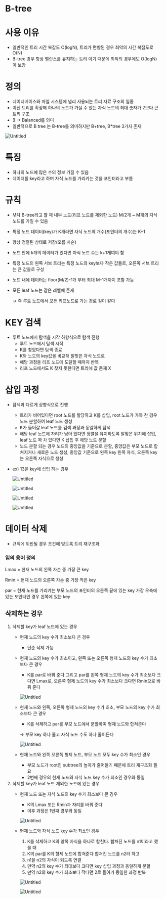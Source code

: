 # B-tree

# 사용 이유

- 일반적인 트리 시간 복잡도 O(logN), 트리가 편향된 경우 최악의 시간 복잡도로 O(N)
- B-tree 경우 항상 밸런스를 유지하는 트리 이기 때문에 최악의 경우에도 O(logN)이 보장

# 정의

- 데이터베이스와 파일 시스템에 널리 사용되는 트리 자료 구조의 일종
- 이진 트리를 확장해 하나의 노드가 가질 수 있는 자식 노드의 최대 숫자가 2보다 큰 트리 구조
- B → Balanced를 의미
- 일반적으로 B tree 는 B-tree를 의미하지만 B+tree, B*tree 3가지 존재

![Untitled](/resources/B-tree/b-tree10.png)

# 특징

- 하나의 노드에 많은 수의 정보 가질 수 있음
- 데이터를 key라고 하며 자식 노드를 가리키는 것을 포인터라고 부름

# 규칙

- M차 B-tree라고 할 때 내부 노드(리프 노드를 제외한 노드) M/2개 ~ M개의 자식 노드를 가질 수 있음
- 특정 노드 데이터(key)가 K개라면 자식 노드의 개수(포인터의 개수)는 K+1
- 항상 정렬된 상태로 저장(오름 차순)
- 노드 안에 k개의 데이터가 있다면 자식 노드 수는 k+1개여야 함
- 특정 노드의 왼쪽 서브 트리는 특정 노드의 key보다 작은 값들로, 오른쪽 서브 트리는 큰 값들로 구성
- 노드 내에 데이터는 floor(M/2)-1개 부터 최대 M-1개까지 포함 가능
- 모든 leaf 노드는 같은 레벨에 존재
    
    → 즉 루트 노드에서 모든 리프노드로 가는 경로 길이 같다
    

# KEY 검색

- 루트 노드에서 탐색을 시작 하향식으로 탐색 진행
    - 루트 노드에서 탐색 시작
    - K를 찾았다면 탐색 종료
    - K와 노드의 key값을 비교해 알맞은 자식 노드로
    - 해당 과정을 리프 노드에 도달할 때까지 반복
    - 리프 노드에서도 K 찾지 못한다면 트리에 값 존재 X

# 삽입 과정

- 탐색과 다르게 상향식으로 진행
    - 트리가 비어있다면 root 노드를 할당하고 K를 삽입, root 노드가 가득 찬 경우 노드 분할하여 leaf 노드 생성
    - K가 들어갈 leaf 노드를 검색 과정과 동일하게 탐색
    - 해당 leaf 노드에 자리가 남아 있다면 정렬을 유지하도록 알맞은 위치에 삽입, leaf 노드 꽉 차 있다면 K 삽입 후 해당 노드 분할
    - 노드 분할 되는 경우 노드의 중앙값을 기준으로 분할, 중앙값은 부모 노드로 합쳐지거나 새로운 노드 생성, 중앙값 기준으로 왼쪽 key 왼쪽 자식, 오른쪽 key는 오른쪽 자식으로 생성
- ex) 13을 key에 삽입 하는 경우
    
    ![Untitled](/resources/B-tree/b-tree1.png)
    
    ![Untitled](/resources/B-tree/b-tree2.png)
    
    ![Untitled](/resources/B-tree/b-tree3.png)
    
    ![Untitled](/resources/B-tree/b-tree4.png)
    

# 데이터 삭제

- 규칙에 위반될 경우 조건에 맞도록 트리 재구조화

### 임의 용어 정의

Lmax = 현재 노드의 왼쪽 자손 중 가장 큰 key

Rmin = 현재 노드의 오른쪽 자손 중 가장 작은 key

par = 현재 노드를 가리키는 부모 노드의 포인터의 오른쪽 끝에 있는 key 가장 우측에 있는  포인터인 경우 왼쪽에 있는 key 

## 삭제하는 경우

1. 삭제할 key가 leaf 노드에 있는 경우
    - 현재 노드의 key 수가 최소보다 큰 경우
        - 단순 삭제 가능
    - 현재 노드의 key 수가 최소이고, 왼쪽 또는 오른쪽 형제 노드의 key 수가 최소보다 큰 경우
        - K를 par로 바꿔 준다 그리고 par를 왼쪽 형제 노드의 key 수가 최소보다 크다면 Lmax로, 오른쪽 형제 노드의 key 수가 최소보다 크다면 Rmin으로 바꿔 준다
        
        ![Untitled](/resources/B-tree/b-tree5.png)
        
    - 현재 노드와 왼쪽, 오른쪽 형제 노드의 key 수가 최소, 부모 노드의 key 수가 최소보다 큰 경우
        - K를 삭제하고 par를 부모 노드에서 분할하여 형제 노드와 합쳐준다
        
        → 부모 key 하나 줄고 자식 노드 수도 하나 줄어든다
        
        ![Untitled](/resources/B-tree/b-tree6.png)
        
    - 현재 노드와 왼쪽 오른쪽 형제 노드, 부모 노드 모두 key 수가 최소인 경우
        - 부모 노드가 root인 subtree의 높이가 줄어들기 때문에 트리 재구조화 필요
        - 2번째 경우의 현재 노드와 자식 노드 key 수가 최소인 경우와 동일
2. 삭제할 key가 leaf 노드 제외한 노드에 있는 경우
    - 현재 노드 또는 자식 노드의 key 수가 최소보다 큰 경우
        - K의 Lmax 또는 Rmin과 자리를 바꿔 준다
        - 이후 과정은 1번째 경우와 동일
        
        ![Untitled](/resources/B-tree/b-tree7.png)
        
    - 현재 노드와 자식 노드 key 수가 최소인 경우
        1. K를 삭제하고 K의 양쪽 자식을 하나로 합친다. 합쳐진 노드를 n1이라고 했을 때
        2. K의 par를 K의 형제 노드에 합쳐준다 합쳐진 노드를 n2라 하고
        3. n1을 n2의 자식이 되도록 연결
        4. 만약 n2의 key 수가 최대보다 크다면 key 삽입 과정과 동일하게 분할 
        5. 만약 n2의 key 수가 최소보다 작다면 2로 돌아가 동일한 과정 반복
        
        ![Untitled](/resources/B-tree/b-tree8.png)
        
        ![Untitled](/resources/B-tree/b-tree9.png)

